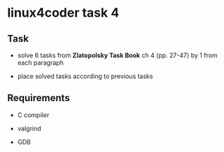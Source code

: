 # linux4coder task 4

## Task

* solve 6 tasks from **Zlatopolsky Task Book** ch 4 (pp. 27-47) by 1 from each paragraph

* place solved tasks according to previous tasks

## Requirements

* C compiler

* valgrind

* GDB
